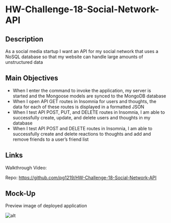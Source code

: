 # HW-Challenge-18-Social-Network-API

## Description

As a social media startup I want an API for my social network that uses a NoSQL database so that my website can handle large amounts of unstructured data

## Main Objectives

- When I enter the command to invoke the application, my server is started and the Mongoose models are synced to the MongoDB database
- When I open API GET routes in Insomnia for users and thoughts, the data for each of these routes is displayed in a formatted JSON
- When I test API POST, PUT, and DELETE routes in Insomnia, I am able to successfully create, update, and delete users and thoughts in my database
- When I test API POST and DELETE routes in Insomnia, I am able to successfully create and delete reactions to thoughts and add and remove friends to a user’s friend list


## Links

Walkthrough Video: 

Repo: https://github.com/pg1219/HW-Challenge-18-Social-Network-API


## Mock-Up

Preview image of deployed application

![alt](./hw14mockup.png)